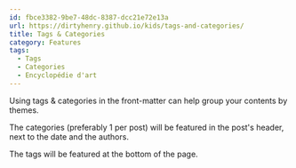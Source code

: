 ```yaml
---
id: fbce3382-9be7-48dc-8387-dcc21e72e13a
url: https://dirtyhenry.github.io/kids/tags-and-categories/
title: Tags & Categories
category: Features
tags:
  - Tags
  - Categories
  - Encyclopédie d'art
---
```


Using tags & categories in the front-matter can help group your contents by
themes.

The categories (preferably 1 per post) will be featured in the post's header,
next to the date and the authors.

The tags will be featured at the bottom of the page.
